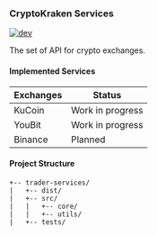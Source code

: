 ### CryptoKraken Services

[![dev](https://ci.appveyor.com/api/projects/status/github/CryptoKraken/crypto-kraken-services?branch=dev&svg=true&passingText=dev%20-%20build%20passing&failingText=dev%20-%20build%20failing&pendingText=dev%20-%20build%20pending)](https://ci.appveyor.com/project/skubarenko/crypto-kraken-services)

The set of API for crypto exchanges.

#### Implemented Services
| Exchanges | Status           |
|-----------|------------------|
| KuCoin    | Work in progress |
| YouBit    | Work in progress |
| Binance   | Planned          |

#### Project Structure
```
+-- trader-services/
|   +-- dist/
|   +-- src/
|   |   +-- core/
|   |   +-- utils/
|   +-- tests/
```
